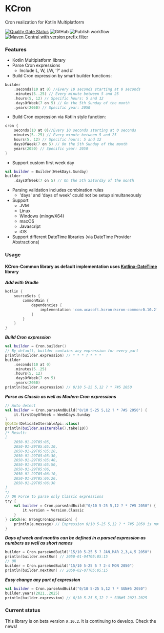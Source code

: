 # KCron
Cron realization for Kotlin Multiplatform

[![Quality Gate Status](https://sonarcloud.io/api/project_badges/measure?project=Scogun_kcron-common&metric=alert_status)](https://sonarcloud.io/summary/new_code?id=Scogun_kcron-common) ![GitHub](https://img.shields.io/github/license/Scogun/kcron-common?color=blue) ![Publish workflow](https://github.com/Scogun/kcron-common/actions/workflows/publish.yml/badge.svg) [![Maven Central with version prefix filter](https://img.shields.io/maven-central/v/com.ucasoft.kcron/kcron-common/0.10.2?color=blue)](https://search.maven.org/artifact/com.ucasoft.kcron/kcron-common/0.10.2/jar)

### Features
* Kotlin Multiplatform library
* Parse Cron expressions
  * Include L, W, LW, '?' and #
* Build Cron expression by smart builder functions:
```kotlin
builder
    .seconds(10 at 0) //Every 10 seconds starting at 0 seconds
    .minutes(5..25) // Every minute between 5 and 25
    .hours(5, 12) // Specific hours: 5 and 12
    .daysOfWeek(7 on 5) // On the 5th Sunday of the month
    .years(2050) // Specific year: 2050
```
* Build Cron expression via Kotlin style function:
```kotlin
cron {
    seconds(10 at 0)//Every 10 seconds starting at 0 seconds
    minutes(5..25) // Every minute between 5 and 25
    hours(5, 12) // Specific hours: 5 and 12
    daysOfWeek(7 on 5) // On the 5th Sunday of the month
    years(2050) // Specific year: 2050
}
```
* Support custom first week day
```kotlin
val builder = Builder(WeekDays.Sunday)
builder
    .daysOfWeek(7 on 5) // On the 5th Saturday of the month
```
* Parsing validation includes combination rules
  * 'days' and 'days of week' could not be setup simultaneously
* Support
  * JVM
  * Linux
  * Windows (mingwX64)
  * macOS
  * Javascript
  * iOS
* Support different DateTime libraries (via DateTime Provider Abstractions)
### Usage
#### KCron-Common library as default implementation uses [Kotlinx-DateTime](https://github.com/Kotlin/kotlinx-datetime) library
***Add with Gradle***
```groovy
kotlin {
    sourceSets {
        commonMain {
            dependencies {
                implementation 'com.ucasoft.kcron:kcron-common:0.10.2'
            }
        }
    }
}
```
***Build Cron expression***
```kotlin
val builder = Cron.builder()
// By default, builder contains any expression for every part
println(builder.expression) // * * * ? * * *
builder
    .seconds(10 at 0)
    .minutes(5..25)
    .hours(5, 12)
    .daysOfWeek(7 on 5)
    .years(2050)
println(builder.expression) // 0/10 5-25 5,12 ? * 7#5 2050
```
***Parse as Classic as well as Modern Cron expressions***
```kotlin
// Auto detect
val builder = Cron.parseAndBuild("0/10 5-25 5,12 ? * 7#5 2050") {
    it.firstDayOfWeek = WeekDays.Sunday
}
@OptIn(DelicateIterableApi::class)
println(builder.asIterable().take(10))
/* Result:
[
    2050-01-29T05:05,
    2050-01-29T05:05:10,
    2050-01-29T05:05:20,
    2050-01-29T05:05:30,
    2050-01-29T05:05:40,
    2050-01-29T05:05:50,
    2050-01-29T05:06,
    2050-01-29T05:06:10,
    2050-01-29T05:06:20,
    2050-01-29T05:06:30
]
*/
// OR Force to parse only Classic expressions
try {
    val builder = Cron.parseAndBuild("0/10 5-25 5,12 ? * 7#5 2050") {
        it.version = Version.Classic
    }
} catch(e: WrongCronExpression) {
    println(e.message) // Expression 0/10 5-25 5,12 ? * 7#5 2050 is not Classic Cron one!
}
```
***Days of week and months can be defined in a parsed expression as numbers as well as short names***
```kotlin
builder = Cron.parseAndBuild("15/10 5-25 5 ? JAN,MAR 2,3,4,5 2050")
println(builder.nextRun) // 2050-01-04T05:05:15
// OR
builder = Cron.parseAndBuild("15/10 5-25 5 ? 2-4 MON 2050")
println(builder.nextRun) // 2050-02-07T05:05:15
```
***Easy change any part of expression***
```kotlin
val builder = Cron.parseAndBuild("0/10 5-25 5,12 ? * SUN#5 2050")
builder.years(2021..2025)
println(builder.expression) // 0/10 5-25 5,12 ? * SUN#5 2021-2025
``` 
### Current status
This library is on beta version `0.10.2`.
It is continuing to develop.
Check the news!
